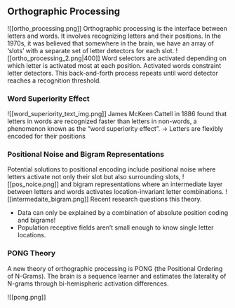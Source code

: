 ## Orthographic Processing
![[ortho_processing.png]]
Orthographic processing is the interface between letters and words. It involves recognizing letters and their positions. In the 1970s, it was believed that somewhere in the brain, we have an array of ‘slots’ with a separate set of letter detectors for each slot.
![[ortho_processing_2.png|400]]
Word selectors are activated depending on which letter is activated most at each position. Activated words constraint letter detectors. This back-and-forth process repeats until word detector reaches a recognition threshold.
### Word Superiority Effect
![[word_superiority_text_img.png]]
James McKeen Cattell in 1886 found that letters in words are recognized faster than letters in non-words, a phenomenon known as the “word superiority effect”.
-> Letters are flexibly encoded for their positions

### Positional Noise and Bigram Representations
Potential solutions to positional encoding include positional noise where letters activate not only their slot but also surrounding slots,
![[pos_noice.png]]
and bigram representations where an intermediate layer between letters and words activates location-invariant letter combinations.
![[intermedaite_bigram.png]]
Recent research questions this theory. 
- Data can only be explained by a combination of absolute position coding and bigrams!
- Population receptive fields aren’t small enough to know single letter locations.
### PONG Theory
A new theory of orthographic processing is PONG (the Positional Ordering of N-Grams). The brain is a sequence learner and estimates the laterality of N-grams through bi-hemispheric activation differences.

![[pong.png]]